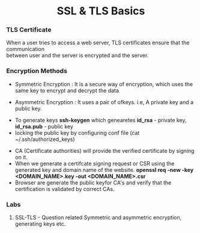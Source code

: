 <h1 align="center"> SSL & TLS Basics </h1>

### TLS Certificate

When a user tries to access a web server, TLS certificates ensure that the communication <br />
between user and the server is encrypted and the server.

### Encryption Methods

+ Symmetric Encryption : It is a secure way of encryption, which uses the same key to encrypt and decrypt the data

+ Asymmetric Encryption : It uses a pair of ofkeys. i.e, A private key and a public key.

* To generate keys **ssh-keygen** 
which genearetes **id_rsa** - private key, **id_rsa.pub** - public key
* locking the public key by configuring conf file (cat ~/.ssh/authorized_keys)

+ CA (Certificate authorities) will provide the verified certificate by signing on it. 
+ When we generate a certifcate signing request or CSR using the generated key and domain name of the website.
**openssl req -new  -key <DOMAIN_NAME>.key -out <DOMAIN_NAME>.csr**
+ Browser are generate the public keyfor CA's and verify that the certification is validated by correct CAs.

### Labs

1. SSL-TLS - Question related Symmetric and asymmetric encryption, generating keys etc.